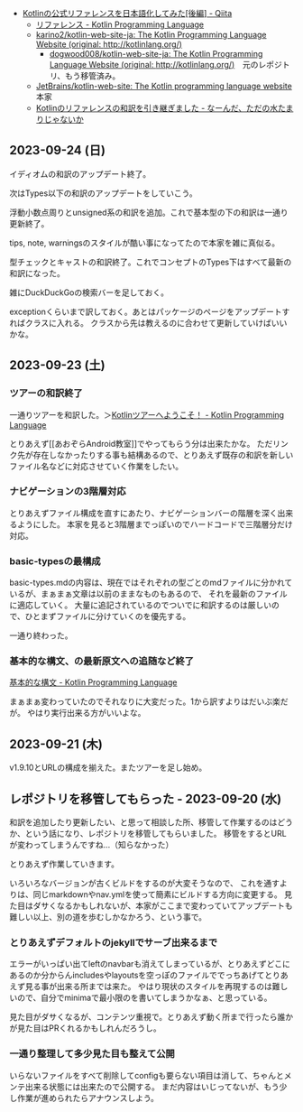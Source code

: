 - [Kotlinの公式リファレンスを日本語化してみた[後編] - Qiita](https://qiita.com/dogwood008/items/f4ceabd0b0d801fb3a9f)
   - [リファレンス - Kotlin Programming Language](http://dogwood008.github.io/kotlin-web-site-ja/docs/reference/)
   - [karino2/kotlin-web-site-ja: The Kotlin Programming Language Website (original: http://kotlinlang.org/)](https://github.com/karino2/kotlin-web-site-ja)
      - [dogwood008/kotlin-web-site-ja: The Kotlin Programming Language Website (original: http://kotlinlang.org/)](https://github.com/dogwood008/kotlin-web-site-ja)　元のレポジトリ、もう移管済み。
   - [JetBrains/kotlin-web-site: The Kotlin programming language website](https://github.com/JetBrains/kotlin-web-site) 本家
   - [Kotlinのリファレンスの和訳を引き継ぎました - なーんだ、ただの水たまりじゃないか](https://karino2.github.io/2023/09/21/kotlin_reference_japanse_translation.html)

## 2023-09-24 (日)

イディオムの和訳のアップデート終了。

次はTypes以下の和訳のアップデートをしていこう。

浮動小数点周りとunsigned系の和訳を追加。これで基本型の下の和訳は一通り更新終了。

tips, note, warningsのスタイルが酷い事になってたので本家を雑に真似る。

型チェックとキャストの和訳終了。これでコンセプトのTypes下はすべて最新の和訳になった。

雑にDuckDuckGoの検索バーを足しておく。

exceptionくらいまで訳しておく。あとはパッケージのページをアップデートすればクラスに入れる。
クラスから先は教えるのに合わせて更新していけばいいかな。

## 2023-09-23 (土)

### ツアーの和訳終了 

一通りツアーを和訳した。＞[Kotlinツアーへようこそ！ - Kotlin Programming Language](https://karino2.github.io/kotlin-web-site-ja/docs/kotlin-tour-welcome.html)

とりあえず[[あおぞらAndroid教室]]でやってもらう分は出来たかな。
ただリンク先が存在しなかったりする事も結構あるので、とりあえず既存の和訳を新しいファイル名などに対応させていく作業をしたい。

### ナビゲーションの3階層対応

とりあえずファイル構成を直すにあたり、ナビゲーションバーの階層を深く出来るようにした。
本家を見ると3階層までっぽいのでハードコードで三階層分だけ対応。

### basic-typesの最構成

basic-types.mdの内容は、現在ではそれぞれの型ごとのmdファイルに分かれているが、まぁまぁ文章は以前のままなものもあるので、
それを最新のファイルに適応していく。
大量に追記されているのでついでに和訳するのは厳しいので、ひとまずファイルに分けていくのを優先する。

一通り終わった。

### 基本的な構文、の最新原文への追随など終了

[基本的な構文 - Kotlin Programming Language](https://karino2.github.io/kotlin-web-site-ja/docs/basic-syntax.html)

まぁまぁ変わっていたのでそれなりに大変だった。1から訳すよりはだいぶ楽だが。
やはり実行出来る方がいいよな。

## 2023-09-21 (木)

v1.9.10とURLの構成を揃えた。またツアーを足し始め。

## レポジトリを移管してもらった - 2023-09-20 (水)

和訳を追加したり更新したい、と思って相談した所、移管して作業するのはどうか、という話になり、レポジトリを移管してもらいました。
移管をするとURLが変わってしまうんですね…（知らなかった）

とりあえず作業していきます。

いろいろなバージョンが古くビルドをするのが大変そうなので、
これを通すよりは、同じmarkdownやnav.ymlを使って簡素にビルドする方向に変更する。
見た目はダサくなるかもしれないが、本家がここまで変わっていてアップデートも難しい以上、別の道を歩むしかなかろう、という事で。

### とりあえずデフォルトのjekyllでサーブ出来るまで

エラーがいっぱい出てleftのnavbarも消えてしまっているが、とりあえずどこにあるのか分からんincludesやlayoutsを空っぽのファイルででっちあげてとりあえず見る事が出来る所までは来た。
やはり現状のスタイルを再現するのは難しいので、自分でminimaで最小限のを書いてしまうかなぁ、と思っている。

見た目がダサくなるが、コンテンツ重視で。とりあえず動く所まで行ったら誰かが見た目はPRくれるかもしれんだろうし。

### 一通り整理して多少見た目も整えて公開

いらないファイルをすべて削除してconfigも要らない項目は消して、ちゃんとメンテ出来る状態には出来たので公開する。
まだ内容はいじってないが、もう少し作業が進められたらアナウンスしよう。